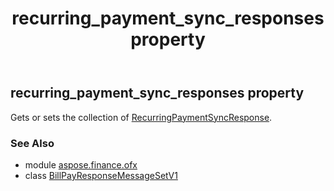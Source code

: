 ﻿---
title: recurring_payment_sync_responses property
second_title: Aspose.Finance for Python via .NET API References
description: 
type: docs
weight: 100
url: /python-net/aspose.finance.ofx/billpayresponsemessagesetv1/recurring_payment_sync_responses/
is_root: false
---

## recurring_payment_sync_responses property


Gets or sets the collection of [RecurringPaymentSyncResponse](/finance/python-net/aspose.finance.ofx.billpay/recurringpaymentsyncresponse).

### See Also
* module [aspose.finance.ofx](../../)
* class [BillPayResponseMessageSetV1](/finance/python-net/aspose.finance.ofx/billpayresponsemessagesetv1)
